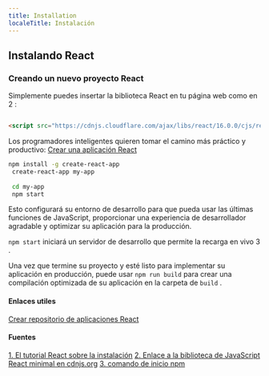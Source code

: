```yaml
---
title: Installation
localeTitle: Instalación
---
```

## Instalando React

### Creando un nuevo proyecto React

Simplemente puedes insertar la biblioteca React en tu página web como en 2 :

```html

<script src="https://cdnjs.cloudflare.com/ajax/libs/react/16.0.0/cjs/react.production.min.js"></script> 
```

Los programadores inteligentes quieren tomar el camino más práctico y productivo: [Crear una aplicación React](https://github.com/facebookincubator/create-react-app)

```bash
npm install -g create-react-app 
 create-react-app my-app 
 
 cd my-app 
 npm start 
```

Esto configurará su entorno de desarrollo para que pueda usar las últimas funciones de JavaScript, proporcionar una experiencia de desarrollador agradable y optimizar su aplicación para la producción.

`npm start` iniciará un servidor de desarrollo que permite la recarga en vivo 3 .

Una vez que termine su proyecto y esté listo para implementar su aplicación en producción, puede usar `npm run build` para crear una compilación optimizada de su aplicación en la carpeta de `build` .

#### Enlaces utiles

[Crear repositorio de aplicaciones React](https://github.com/facebookincubator/create-react-app#create-react-app-)

#### Fuentes

[1\. El tutorial React sobre la instalación](https://reactjs.org/docs/installation.html) [2\. Enlace a la biblioteca de JavaScript React minimal en cdnjs.org](https://cdnjs.com/libraries/react) [3\. comando de inicio npm](https://docs.npmjs.com/cli/start)